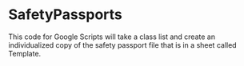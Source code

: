 # SafetyPassports
This code for Google Scripts will take a class list and create an individualized copy of the safety passport file that is in a sheet called Template.
